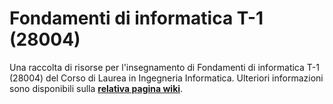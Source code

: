 # Fondamenti di informatica T-1 (28004)

Una raccolta di risorse per l'insegnamento di Fondamenti di informatica T-1
(28004) del Corso di Laurea in Ingegneria Informatica. Ulteriori
informazioni sono disponibili sulla [**relativa pagina
wiki**](https://cartabinaria.students.cs.unibo.it/wiki/raccolte-di-risorse).
